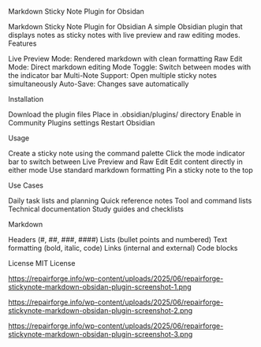 Markdown Sticky Note Plugin for Obsidan

Markdown Sticky Note Plugin for Obsidian
A simple Obsidian plugin that displays notes as sticky notes with live preview and raw editing modes.
Features

Live Preview Mode: Rendered markdown with clean formatting
Raw Edit Mode: Direct markdown editing
Mode Toggle: Switch between modes with the indicator bar
Multi-Note Support: Open multiple sticky notes simultaneously
Auto-Save: Changes save automatically

Installation

Download the plugin files
Place in .obsidian/plugins/ directory
Enable in Community Plugins settings
Restart Obsidian

Usage

Create a sticky note using the command palette
Click the mode indicator bar to switch between Live Preview and Raw Edit
Edit content directly in either mode
Use standard markdown formatting
Pin a sticky note to the top

Use Cases

Daily task lists and planning
Quick reference notes
Tool and command lists
Technical documentation
Study guides and checklists

Markdown

Headers (#, ##, ###, ####)
Lists (bullet points and numbered)
Text formatting (bold, italic, code)
Links (internal and external)
Code blocks

License
MIT License

https://repairforge.info/wp-content/uploads/2025/06/repairforge-stickynote-markdown-obsidan-plugin-screenshot-1.png

https://repairforge.info/wp-content/uploads/2025/06/repairforge-stickynote-markdown-obsidan-plugin-screenshot-2.png

https://repairforge.info/wp-content/uploads/2025/06/repairforge-stickynote-markdown-obsidan-plugin-screenshot-3.png
